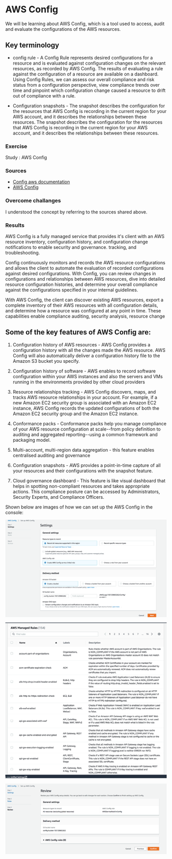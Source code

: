 # AWS Config

We will be learning about AWS Config, which is a tool used to access, audit and evaluate the configurations of the AWS resources.

## Key terminology

- config rule - A Config Rule represents desired configurations for a resource and is evaluated against configuration changes on the relevant resources, as recorded by AWS Config. The results of evaluating a rule against the configuration of a resource are available on a dashboard. Using Config Rules, we can assess our overall compliance and risk status from a configuration perspective, view compliance trends over time and pinpoint which configuration change caused a resource to drift out of compliance with a rule.

- Configuration snapshots - The snapshot describes the configuration for the resources that AWS Config is recording in the current region for your AWS account, and it describes the relationships between these resources. The snapshot describes the configuration for the resources that AWS Config is recording in the current region for your AWS account, and it describes the relationships between these resources.

### Exercise

Study : AWS Config

### Sources

- [Config aws documentation](https://docs.aws.amazon.com/sdkref/latest/guide/creds-config-files.html)
- [AWS Config](https://aws.amazon.com/config/)

### Overcome challanges

 I understood the concept by referring to the sources shared above.

### Results
 
AWS Config is a fully managed service that provides it's client with an AWS resource inventory, configuration history, and configuration change notifications to enable security and governance. tracking, and troubleshooting.

Config continuously monitors and records the AWS resource configurations and allows the client to automate the evaluation of recorded configurations against desired configurations. With Config, you can review changes in configurations and relationships between AWS resources, dive into detailed resource configuration histories, and determine your overall compliance against the configurations specified in your internal guidelines.

With AWS Config, the client can discover existing AWS resources, export a complete inventory of their AWS resources with all configuration details, and determine how a resource was configured at any point in time. These capabilities enable compliance auditing, security analysis, resource change 

## Some of the key features of AWS Config are:

1. Configuration history of AWS resources - AWS Config provides a configuration history with all the changes made the AWS resource. AWS Config will also automatically deliver a configuration history file to the Amazon S3 bucket you specify.

2. Configuration history of software - AWS enables to record software configuration within your AWS instances and also the servers and VMs running in the environments provided by other cloud providers

3. Resource relationships tracking - AWS Config discovers, maps, and tracks AWS resource relationships in your account. For example, if a new Amazon EC2 security group is associated with an Amazon EC2 instance, AWS Config records the updated configurations of both the Amazon EC2 security group and the Amazon EC2 instance.

4. Conformance packs - Conformance packs help you manage compliance of your AWS resource configuration at scale--from policy definition to auditing and aggregated reporting--using a common framework and packaging model. 

5. Multi-account, multi-region data aggregation - this feature enables centralised auditing and governance

6. Configuration snapshots - AWS provides a point-in-time capture of all your resources and their configurations with the snapshot feature. 

7. Cloud governance dashboard - This feature is like visual dashboard that helps in spotting non-compliant resources and takes appropriate actions. This compliance posture can be accessed by Administrators, Security Experts, and Compliance Officers.

Shown below are images of how we can set up the AWS Config in the console:

![AWS-14-4-AWSConfig](../00_includes/AWS-Week3/AWS-14-4/i1.png)

![AWS-14-4-AWSConfig](../00_includes/AWS-Week3/AWS-14-4/i2.png)

![AWS-14-4-AWSConfig](../00_includes/AWS-Week3/AWS-14-4/i3.png)